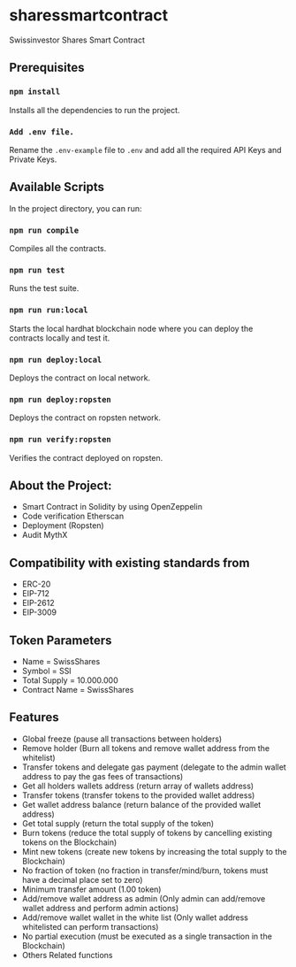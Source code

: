 # sharessmartcontract
Swissinvestor Shares Smart Contract

## Prerequisites

### `npm install`

Installs all the dependencies to run the project.

### `Add .env file.`

Rename the `.env-example` file to `.env` and add all the required API Keys and Private Keys.

## Available Scripts

In the project directory, you can run:

### `npm run compile`

Compiles all the contracts.

### `npm run test`

Runs the test suite.

### `npm run run:local`

Starts the local hardhat blockchain node where you can deploy the contracts locally and test it.

### `npm run deploy:local`

Deploys the contract on local network. 

### `npm run deploy:ropsten`

Deploys the contract on ropsten network.

### `npm run verify:ropsten`

Verifies the contract deployed on ropsten.


## About the Project:
- Smart Contract in Solidity by using OpenZeppelin
- Code verification Etherscan
- Deployment (Ropsten)
- Audit MythX

## Compatibility with existing standards from 
- ERC-20
- EIP-712
- EIP-2612
- EIP-3009

## Token Parameters
- Name = SwissShares
- Symbol = SSI
- Total Supply = 10.000.000
- Contract Name = SwissShares

## Features
- Global freeze (pause all transactions between holders)
- Remove holder (Burn all tokens and remove wallet address from the whitelist)
- Transfer tokens and delegate gas payment (delegate to the admin wallet address to pay the gas fees of transactions)
- Get all holders wallets address (return array of wallets address)
- Transfer tokens (transfer tokens to the provided wallet address)
- Get wallet address balance (return balance of the provided wallet address)
- Get total supply (return the total supply of the token)
- Burn tokens (reduce the total supply of tokens by cancelling existing tokens on the Blockchain)
- Mint new tokens (create new tokens by increasing the total supply to the Blockchain)
- No fraction of token (no fraction in transfer/mind/burn, tokens must have a decimal place set to zero)
- Minimum transfer amount (1.00 token)
- Add/remove wallet address as admin (Only admin can add/remove wallet address and perform admin actions)
- Add/remove wallet wallet in the white list (Only wallet address whitelisted can perform transactions)
- No partial execution (must be executed as a single transaction in the Blockchain)
- Others Related functions
